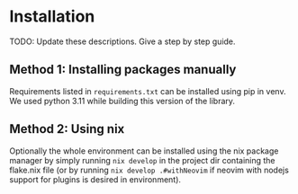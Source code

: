 # Installation

TODO: Update these descriptions. Give a step by step guide.

## Method 1: Installing packages manually
Requirements listed in `requirements.txt` can be installed using pip in venv. We used python 3.11 while building this version of the library.

## Method 2: Using nix
Optionally the whole environment can be installed using the nix package manager by simply running `nix develop` in the project dir containing the flake.nix file (or by running `nix develop .#withNeovim` if neovim with nodejs support for plugins is desired in environment).
